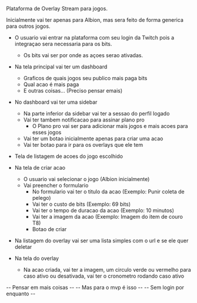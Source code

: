 Plataforma de Overlay Stream para jogos.

Inicialmente vai ter apenas para Albion, mas sera feito de forma generica para outros jogos.

- O usuario vai entrar na plataforma com seu login da Twitch pois a integraçao sera necessaria para os bits.
  - Os bits vai ser por onde as açoes serao ativadas.

- Na tela principal vai ter um dashboard
  - Graficos de quais jogos seu publico mais paga bits
  - Qual acao é mais paga
  - E outras coisas... (Preciso pensar emais)

- No dashboard vai ter uma sidebar
  - Na parte inferior da sidebar vai ter a sessao do perfil logado
  - Vai ter tambem notificacao para assinar plano pro
    - O Plano pro vai ser para adicionar mais jogos e mais acoes para esses jogos
  - Vai ter um botao inicialmente apenas para criar uma acao
  - Vai ter botao para ir para os overlays que ele tem

- Tela de listagem de acoes do jogo escolhido

- Na tela de criar acao
  - O usuario vai selecionar o jogo (Albion inicialmente)
  - Vai preencher o formulario
    - No formulario vai ter o titulo da acao (Exemplo: Punir coleta de pelego)
    - Vai ter o custo de bits (Exemplo: 69 bits)
    - Vai ter o tempo de duracao da acao (Exemplo: 10 minutos)
    - Vai ter a imagem da acao (Exemplo: Imagem do item de couro T8)
    - Botao de criar

- Na listagem do overlay vai ser uma lista simples com o url e se ele quer deletar

- Na tela do overlay
  - Na acao criada, vai ter a imagem, um circulo verde ou vermelho para caso ativo ou desativada, vai ter o cronometro rodando caso ativo


-- Pensar em mais coisas --
-- Mas para o mvp é isso --
-- Sem login por enquanto --